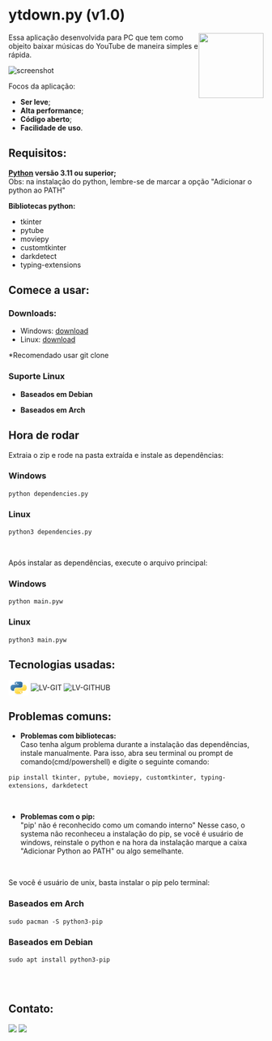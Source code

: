 # ytdown.py (v1.0)

<img src="app/data/icon.svg" width="128" height="128" alt="" align="right" />

Essa aplicação desenvolvida para PC que tem como objeito baixar músicas do YouTube de maneira simples e rápida.

![screenshot](assets/screenshot-debian-600.jpg)

Focos da aplicação:

 - **Ser leve**;
 - **Alta performance**;
 - **Código aberto**;
 - **Facilidade de uso**.

## Requisitos:

**[Python][python-link] versão 3.11 ou superior;** <br>
Obs: na instalação do python, lembre-se de marcar a opção "Adicionar o python ao PATH"

**Bibliotecas python:**
  - tkinter
  - pytube
  - moviepy
  - customtkinter
  - darkdetect
  - typing-extensions

[python-link]: https://www.python.org/

## Comece a usar:

### Downloads:

 - Windows: [download](https://github.com/lordvitor11/ytdown.py/files/10327626/ytdownpy.zip)
 - Linux: [download](https://github.com/lordvitor11/ytdown.py/files/10328002/ytdownpy.zip)

 *Recomendado usar git clone


### Suporte Linux

- **Baseados em Debian**

- **Baseados em Arch**


## Hora de rodar

Extraia o zip e rode na pasta extraída e instale as dependências:

### Windows
```
python dependencies.py
```

### Linux
```
python3 dependencies.py
```

<br>

Após instalar as dependências, execute o arquivo principal:

### Windows
```
python main.pyw
```

### Linux
```
python3 main.pyw
```


## Tecnologias usadas:
<div style="display: inline_block">
  <img title="Python" align="center" alt="LV-PYTHON" height="30" width="40" src="https://raw.githubusercontent.com/devicons/devicon/master/icons/python/python-original.svg">
    <img title="Git" align="center" alt="LV-GIT" height="30" width="40" src="https://raw.githubusercontent.com/jmnote/z-icons/master/svg/git.svg">
    <img title="GitHub" align="center" alt="LV-GITHUB" height="30" width="40" src="https://raw.githubusercontent.com/jmnote/z-icons/master/svg/github.svg">
</div>

## Problemas comuns:
- **Problemas com bibliotecas:** </br>
Caso tenha algum problema durante a instalação das dependências, instale manualmente. Para isso, abra seu terminal ou prompt de comando(cmd/powershell) e digite o seguinte comando: 

```
pip install tkinter, pytube, moviepy, customtkinter, typing-extensions, darkdetect
```

</br>

- **Problemas com o pip:** </br>
"pip' não é reconhecido como um comando interno"
Nesse caso, o systema não reconheceu a instalação do pip, se você é usuário de windows, reinstale o python e na hora da instalação marque a caixa "Adicionar Python ao PATH" ou algo semelhante.

</br>

Se você é usuário de unix, basta instalar o pip pelo terminal:
### Baseados em Arch
```
sudo pacman -S python3-pip
```

### Baseados em Debian
```
sudo apt install python3-pip
```

</br></br>

## Contato:
<a href="https://discord.gg/42rtjvwzGf" target="_blank"><img src="https://img.shields.io/badge/Discord-7289DA?style=for-the-badge&logo=discord&logoColor=white" target="_blank"></a> 
<a href = "mailto:vitorcesarsouza7@gmail.com"><img src="https://img.shields.io/badge/-Gmail-%23333?style=for-the-badge&logo=gmail&logoColor=white" target="_blank"></a>

